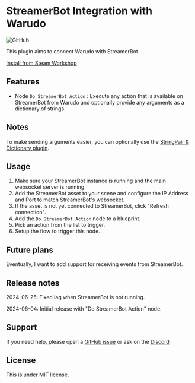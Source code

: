 # StreamerBot Integration with Warudo

![GitHub](https://img.shields.io/github/license/dbqt/WarudoStreamerBot)

This plugin aims to connect Warudo with StreamerBot.

[Install from Steam Workshop](https://steamcommunity.com/sharedfiles/filedetails/?id=3260939914)

## Features
- Node `Do StreamerBot Action` : Execute any action that is available on StreamerBot from Warudo and optionally provide any arguments as a dictionary of strings.

## Notes
To make sending arguments easier, you can optionally use the [StringPair & Dictionary plugin](https://steamcommunity.com/sharedfiles/filedetails/?id=3256621282).

## Usage
1. Make sure your StreamerBot instance is running and the main websocket server is running.
2. Add the StreamerBot asset to your scene and configure the IP Address and Port to match StreamerBot's websocket.
3. If the asset is not yet connected to StreamerBot, click "Refresh connection".
4. Add the `Do StreamerBot Action` node to a blueprint.
5. Pick an action from the list to trigger.
6. Setup the flow to trigger this node.

## Future plans
Eventually, I want to add support for receiving events from StreamerBot.

## Release notes
2024-06-25: Fixed lag when StreamerBot is not running.

2024-06-04: Initial release with "Do StreamerBot Action" node.

## Support
If you need help, please open a [GitHub issue](https://github.com/dbqt/WarudoStreamerBot/issues) or ask on the [Discord](https://discord.com/invite/kmdh6RQ)

## License

This is under MIT license.
